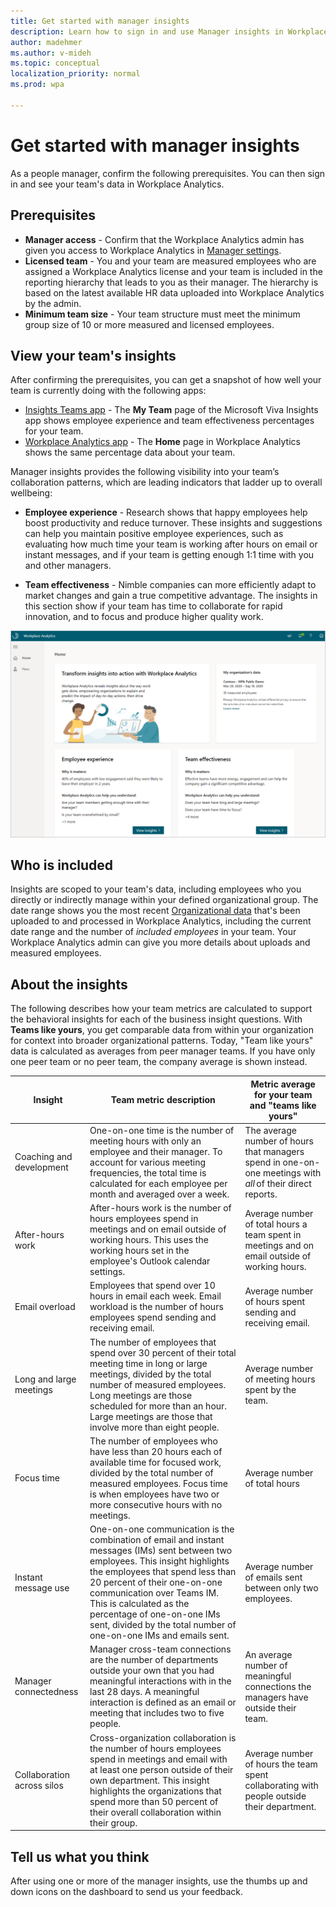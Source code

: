 ```yaml
---
title: Get started with manager insights
description: Learn how to sign in and use Manager insights in Workplace Analytics
author: madehmer
ms.author: v-mideh
ms.topic: conceptual
localization_priority: normal
ms.prod: wpa

---
```


# Get started with manager insights

As a people manager, confirm the following prerequisites. You can then sign in and see your team's data in Workplace Analytics.

## Prerequisites

* **Manager access** - Confirm that the Workplace Analytics admin has given you access to Workplace Analytics in [Manager settings](../use/manager-settings.md).
* **Licensed team** - You and your team are measured employees who are assigned a Workplace Analytics license and your team is included in the reporting hierarchy that leads to you as their manager. The hierarchy is based on the latest available HR data uploaded into Workplace Analytics by the admin.
* **Minimum team size** - Your team structure must meet the minimum group size of 10 or more measured and licensed employees.

## View your team's insights

After confirming the prerequisites, you can get a snapshot of how well your team is currently doing with the following apps:

* [Insights Teams app](teams-app.md) - The **My Team** page of the Microsoft Viva Insights app shows employee experience and team effectiveness percentages for your team.
* [Workplace Analytics app](https://workplaceanalytics.office.com) - The **Home** page in Workplace Analytics shows the same percentage data about your team.

Manager insights provides the following visibility into your team’s collaboration patterns, which are leading indicators that ladder up to overall wellbeing:

* **Employee experience** - Research shows that happy employees help boost productivity and reduce turnover. These insights and suggestions can help you maintain positive employee experiences, such as evaluating how much time your team is working after hours on email or instant messages, and if your team is getting enough 1:1 time with you and other managers.

* **Team effectiveness** - Nimble companies can more efficiently adapt to market changes and gain a true competitive advantage. The insights in this section show if your team has time to collaborate for rapid innovation, and to focus and produce higher quality work.

![Manager insights](./images/manager-insights.png)

## Who is included

Insights are scoped to your team's data, including employees who you directly or indirectly manage within your defined organizational group. The date range shows you the most recent [Organizational data](../use/organizational-data.md) that's been uploaded to and processed in Workplace Analytics, including the current date range and the number of *included employees* in your team. Your Workplace Analytics admin can give you more details about uploads and measured employees.

## About the insights

The following describes how your team metrics are calculated to support the behavioral insights for each of the business insight questions. With **Teams like yours**, you get comparable data from within your organization for context into broader organizational patterns. Today, "Team like yours" data is calculated as averages from peer manager teams. If you have only one peer team or no peer team, the company average is shown instead.

|Insight |Team metric description |Metric average for your team and "teams like yours" |
|--------------------------|-------------------|-----------------|
|Coaching and development |One-on-one time is the number of meeting hours with only an employee and their manager. To account for various meeting frequencies, the total time is calculated for each employee per month and averaged over a week.|The average number of hours that managers spend in one-on-one meetings with *all* of their direct reports. |
|After-hours work |After-hours work is the number of hours employees spend in meetings and on email outside of working hours. This uses the working hours set in the employee's Outlook calendar settings. |Average number of total hours a team spent in meetings and on email outside of working hours. |
|Email overload |Employees that spend over 10 hours in email each week. Email workload is the number of hours employees spend sending and receiving email. |Average number of hours spent sending and receiving email. |
|Long and large meetings |The number of employees that spend over 30 percent of their total meeting time in long or large meetings, divided by the total number of measured employees. Long meetings are those scheduled for more than an hour. Large meetings are those that involve more than eight people. |Average number of meeting hours spent by the team. |
|Focus time |The number of employees who have less than 20 hours each of available time for focused work, divided by the total number of measured employees. Focus time is when employees have two or more consecutive hours with no meetings. |Average number of total hours |
|Instant message use |One-on-one communication is the combination of email and instant messages (IMs) sent between two employees. This insight highlights the employees that spend less than 20 percent of their one-on-one communication over Teams IM. This is calculated as the percentage of one-on-one IMs sent, divided by the total number of one-on-one IMs and emails sent. |Average number of emails sent between only two employees. |
|Manager connectedness |Manager cross-team connections are the number of departments outside your own that you had meaningful interactions with in the last 28 days. A meaningful interaction is defined as an email or meeting that includes two to five people. |An average number of meaningful connections the managers have outside their team. |
|Collaboration across silos |Cross-organization collaboration is the number of hours employees spend in meetings and email with at least one person outside of their own department. This insight highlights the organizations that spend more than 50 percent of their overall collaboration within their group. |Average number of hours the team spent collaborating with people outside their department. |

## Tell us what you think

After using one or more of the manager insights, use the thumbs up and down icons on the dashboard to send us your feedback.
